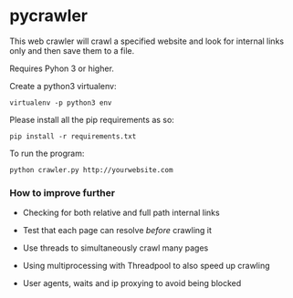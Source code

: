 # pycrawler

This web crawler will crawl a specified website and look for internal links only and then save them to a file.

Requires Pyhon 3 or higher.

Create a python3 virtualenv:

```
virtualenv -p python3 env
```


Please install all the pip requirements as so:

```
pip install -r requirements.txt
```
To run the program:

```
python crawler.py http://yourwebsite.com
```


<h3>How to improve further</h3>

 - Checking for both relative and full path internal links

 - Test that each page can resolve *before* crawling it

 - Use threads to simultaneously crawl many pages

 - Using multiprocessing with Threadpool to also speed up crawling

 - User agents, waits and ip proxying to avoid being blocked

 







